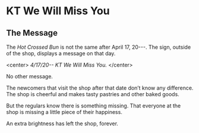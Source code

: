 # KT We Will Miss You
## The Message
The _Hot Crossed Bun_ is not the same after April 17, 20---. The sign, outside of the shop, displays a message on that day.

\<center\> 
*4/17/20--
KT
We Will Miss You.* \</center\>

No other message.  

The newcomers that visit the shop after that date don’t know any difference. The shop is cheerful and makes tasty pastries and other baked goods.

But the regulars know there is something missing. That everyone at the shop is missing a little piece of their happiness.

An extra brightness has left the shop, forever.

